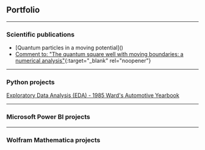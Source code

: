 ## Portfolio

---


### Scientific publications

- [Quantum particles in a moving potential](<a href="https://iopscience.iop.org/article/10.1088/1402-4896/ab80e6/meta"></a>)
- [Comment to: "The quantum square well with moving boundaries: a numerical analysis"](https://arxiv.org/abs/1810.11350){:target="_blank" rel="noopener"}

---

### Python projects

[Exploratory Data Analysis (EDA) - 1985 Ward's Automotive Yearbook](https://github.com/MiguelAhumada/MiguelAhumada.github.io/blob/main/python/Automobile/Automobile.md)



---

### Microsoft Power BI projects


---

### Wolfram Mathematica projects
